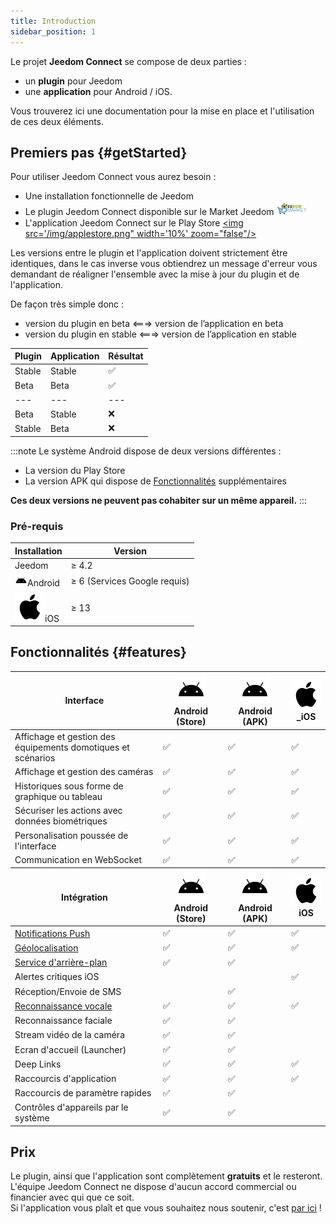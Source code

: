 ```yaml
---
title: Introduction
sidebar_position: 1
---
```



Le projet **Jeedom Connect** se compose de deux parties :

- un **plugin** pour Jeedom
- une **application** pour Android / iOS.  

Vous trouverez ici une documentation pour la mise en place et l'utilisation de ces deux éléments.

## Premiers pas {#getStarted}

Pour utiliser Jeedom Connect vous aurez besoin :

- Une installation fonctionnelle de Jeedom
- Le plugin Jeedom Connect disponible sur le Market Jeedom <a href="https://market.jeedom.com/index.php?v=d&p=market_display&id=4077" target="_blank"><img src='/img/logo-MARKET.svg' width='10%' zoom="false" /></a>
- L'application Jeedom Connect sur le Play Store <a href="https://play.google.com/store/apps/details?id=com.jeedomconnect.app" target="_blank"><img src='/img/applestore.png" width='10%' zoom="false"/></a>  

Les versions entre le plugin et l'application doivent strictement être identiques, dans le cas inverse vous obtiendrez un message d'erreur vous demandant de réaligner l'ensemble avec la mise à jour du plugin et de l'application.

De façon très simple donc :

- version du plugin en beta <===> version de l’application en beta
- version du plugin en stable <===> version de l’application en stable

<table className="core-table">
  <thead>
    <tr>
      <th>Plugin</th>
      <th>Application</th>
      <th>Résultat</th>
    </tr>
  </thead>
  <tbody>
    <tr>
      <td>Stable</td>
      <td>Stable</td>
      <td>✅</td>
    </tr>
    <tr>
      <td>Beta</td>
      <td>Beta</td>
      <td>✅</td>
    </tr>
    <tr>
      <td>---</td>
      <td>---</td>
      <td>---</td>
    </tr>
    <tr>
      <td>Beta</td>
      <td>Stable</td>
      <td>❌</td>
    </tr>
    <tr>
      <td>Stable</td>
      <td>Beta</td>
      <td>❌</td>
    </tr>
    </tbody>
</table>

:::note
Le système Android dispose de deux versions différentes :

- La version du Play Store
- La version APK qui dispose de [Fonctionnalités](#features) supplémentaires

**Ces deux versions ne peuvent pas cohabiter sur un même appareil.**
:::

### Pré-requis

<table className="core-table">
  <thead>
    <tr>
      <th><strong>Installation</strong></th>
      <th>Version</th>
      </tr>
  </thead>
  <tbody>
    <tr>
      <td>Jeedom</td>
      <td>&ge; 4.2</td>
    </tr>
    <tr>
      <td><img alt="Android" src="/img/android.svg" width="20" zoom="false" />Android</td>
      <td>&ge; 6 (Services Google requis)</td>
    </tr>
    <tr>
      <td><img alt="iOS" src="/img/apple.svg" zoom="false" />iOS</td>
      <td>&ge; 13</td>
    </tr>
    </tbody>
</table>

## Fonctionnalités {#features}

<table className="core-table">
  <thead>
    <tr>
      <th><strong>Interface</strong></th>
      <th><img alt="Android" src="/img/android.svg" zoom="false" />Android (Store)</th>
      <th><img alt="Android" src="/img/android.svg" zoom="false" />Android (APK)</th>
      <th><img alt="iOS" src="/img/apple.svg" zoom="false" />_iOS</th>
      </tr>
  </thead>
  <tbody>
    <tr>
      <td>Affichage et gestion des équipements domotiques et scénarios</td>
      <td>✅</td>
      <td>✅</td>
      <td>✅</td>
    </tr>
    <tr>
      <td>Affichage et gestion des caméras</td>
      <td>✅</td>
      <td>✅</td>
      <td>✅</td>
    </tr>
    <tr>
      <td>Historiques sous forme de graphique ou tableau</td>
      <td>✅</td>
      <td>✅</td>
      <td>✅</td>
    </tr>
    <tr>
      <td>Sécuriser les actions avec données biométriques</td>
      <td>✅</td>
      <td>✅</td>
      <td>✅</td>
    </tr>
    <tr>
      <td>Personalisation poussée de l'interface</td>
      <td>✅</td>
      <td>✅</td>
      <td>✅</td>
    </tr>
    <tr>
      <td>Communication en WebSocket</td>
      <td>✅</td>
      <td>✅</td>
      <td>✅</td>
    </tr>
  </tbody>
  <thead>
    <tr>
      <th><strong>Intégration</strong></th>
      <th><img alt="Android" src="/img/android.svg" zoom="false" />Android (Store)</th>
      <th><img alt="Android" src="/img/android.svg" zoom="false" />Android (APK)</th>
      <th><img alt="iOS" src="/img/apple.svg" zoom="false" />iOS</th>
      </tr>
  </thead>
  <tbody>
    <tr>
      <td><a href="/docs/documentation/integration/notifications">Notifications Push</a></td>
      <td>✅</td>
      <td>✅</td>
      <td>✅</td>
    </tr>
    <tr>
      <td><a href="/docs/documentation/integration/geoloc">Géolocalisation</a></td>
      <td>✅</td>
      <td>✅</td>
      <td>✅</td>
    </tr>
    <tr>
      <td><a href="/docs/documentation/integration/service">Service d'arrière-plan</a></td>
      <td>✅</td>
      <td>✅</td>
      <td></td>
    </tr>
    <tr>
      <td>Alertes critiques iOS</td>
      <td></td>
      <td></td>
      <td>✅</td>
    </tr>
    <tr>
      <td>Réception/Envoie de SMS</td>
      <td></td>
      <td>✅</td>
      <td></td>
    </tr>
    <tr>
      <td><a href="/docs/documentation/integration/speechRecognition">Reconnaissance vocale</a></td>
      <td>✅</td>
      <td>✅</td>
      <td>✅</td>
    </tr>
    <tr>
      <td>Reconnaissance faciale</td>
      <td>✅</td>
      <td>✅</td>
      <td></td>
    </tr>
    <tr>
      <td>Stream vidéo de la caméra</td>
      <td>✅</td>
      <td>✅</td>
      <td></td>
    </tr>
    <tr>
      <td>Ecran d'accueil (Launcher)</td>
      <td>✅</td>
      <td>✅</td>
      <td></td>
    </tr>
    <tr>
      <td>Deep Links</td>
      <td>✅</td>
      <td>✅</td>
      <td>✅</td>
    </tr>
    <tr>
      <td>Raccourcis d'application</td>
      <td>✅</td>
      <td>✅</td>
      <td>✅</td>
    </tr>
    <tr>
      <td>Raccourcis de paramètre rapides</td>
      <td>✅</td>
      <td>✅</td>
      <td></td>
    </tr>
    <tr>
      <td>Contrôles d'appareils par le système</td>
      <td>✅</td>
      <td>✅</td>
      <td></td>
    </tr>
  </tbody>
</table>

## Prix

Le plugin, ainsi que l'application sont complètement **gratuits** et le resteront.  
L'équipe Jeedom Connect ne dispose d'aucun accord commercial ou financier avec qui que ce soit.  
Si l'application vous plaît et que vous souhaitez nous soutenir, c'est <a href="/docs/documentation/donate">par ici</a> !  
